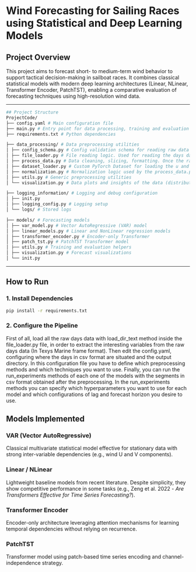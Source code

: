 # Wind Forecasting for Sailing Races using Statistical and Deep Learning Models

## Project Overview

This project aims to forecast short- to medium-term wind behavior to support tactical decision-making in sailboat races. It combines classical statistical models with modern deep learning architectures (Linear, NLinear, Transformer Encoder, PatchTST), enabling a comparative evaluation of forecasting techniques using high-resolution wind data.

---
```bash
## Project Structure
ProjectCode/
├── config.yaml # Main configuration file
├── main.py # Entry point for data processing, training and evaluation
├── requirements.txt # Python dependencies

├── data_processing/ # Data preprocessing utilities
│ ├── config_schema.py # Config validation schema for reading raw data
│ ├── file_loader.py # File reading logic. Used for reading the days data in Texys Marine frame format. It's used to obtain the main variables of the raw days data, obtaining wind speed, wind direction, u and v components, latitude and longitude...
│ ├── process_data.py # Data cleaning, slicing, formatting. Once the raw data is readed, the days in csv format are preprocessed
│ ├── dataset_loader.py # Custom PyTorch Dataset for loading the u and v components of the segments
│ ├── normalization.py # Normalization logic used by the process_data.py file
│ ├── utils.py # Generic preprocessing utilities 
│ └── visualization.py # Data plots and insights of the data (distribution plots, evolution plots, computing adfuller tests...)

├── logging_information/ # Logging and debug configuration
│ ├── init.py
│ ├── logging_config.py # Logging setup
│ └── logs/ # Stored logs

├── models/ # Forecasting models
│ ├── var_model.py # Vector AutoRegressive (VAR) model
│ ├── linear_models.py # Linear and NonLinear regression models
│ ├── transformer_encoder.py # Encoder-only Transformer
│ ├── patch_tst.py # PatchTST Transformer model
│ ├── utils.py # Training and evaluation helpers
│ ├── visualization.py # Forecast visualizations
│ └── init.py
```

---

## How to Run

### 1. Install Dependencies

```bash
pip install -r requirements.txt
```

### 2. Configure the Pipeline
First of all, load all the raw days data with load_dir_text method inside the file_loader.py file, in order to extract the interesting variables from the raw days data (In Texys Marine frame format). Then edit the config.yaml, configuring where the days in csv format are situated and the output directory. In this configuration file you have to define which preprocessing methods and which techniques you want to use. Finally, you can run the run_experiments methods of each one of the models with the segments in csv format obtained after the preprocessing. In the run_experiments methods you can specify which hyperparameters you want to use for each model and which configurations of lag and forecast horizon you desire to use.

## Models Implemented
### VAR (Vector AutoRegressive)
Classical multivariate statistical model effective for stationary data with strong inter-variable dependencies (e.g., wind U and V components).

### Linear / NLinear
Lightweight baseline models from recent literature. Despite simplicity, they show competitive performance in some tasks (e.g., Zeng et al. 2022 - *Are Transformers Effective for Time Series Forecasting?*).

### Transformer Encoder
Encoder-only architecture leveraging attention mechanisms for learning temporal dependencies without relying on recurrence.

### PatchTST
Transformer model using patch-based time series encoding and channel-independence strategy.

